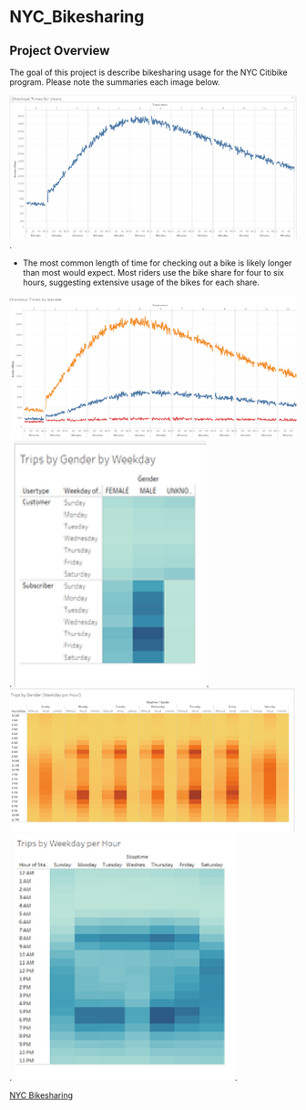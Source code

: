 # NYC_Bikesharing

## Project Overview
The goal of this project is describe bikesharing usage for the NYC Citibike program. Please note the summaries each image below.  

![Checkout_Times_Users](/Checkout_Times_Users.png).

* The most common length of time for checking out a bike is likely longer than most would expect. Most riders use the bike share for four to six hours, suggesting extensive usage of the bikes for each share.  

![Checkout_Times_Gender](/Checkout_Times_Gender.png).
![Trips_Gender_Weekday](/Trips_Gender_Weekday.png).
![Trips_Gender_Weekday_Hour](/Trips_Gender_Weekday_Hour.png).
![Trips_Weekday_Hour](/Trips_Weekday_Hour.png).




[NYC Bikesharing](https://public.tableau.com/profile/jason.r7696#!/vizhome/BikeSharingChallenge_16117917278750/NYCCitibikeUsage?publish=yes)
